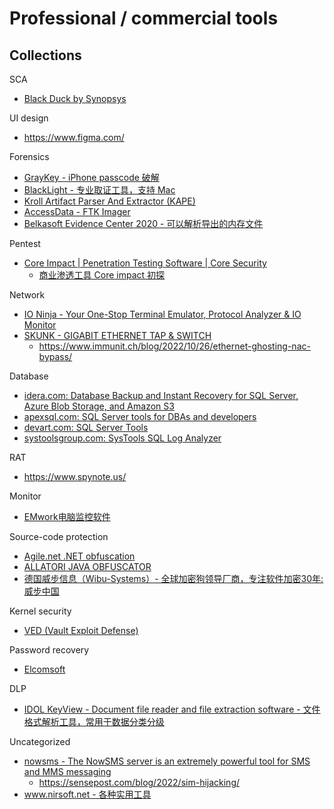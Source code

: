 # Professional / commercial tools

## Collections

SCA

* [Black Duck by Synopsys](https://www.blackducksoftware.com/)

UI design

* https://www.figma.com/

Forensics

* [GrayKey - iPhone passcode 破解](https://blog.malwarebytes.com/security-world/2018/03/graykey-iphone-unlocker-poses-serious-security-concerns/)
* [BlackLight - 专业取证工具，支持 Mac](https://www.blackbagtech.com/blacklight.html)
* [Kroll Artifact Parser And Extractor (KAPE)](https://www.kroll.com/en/services/cyber-risk/investigate-and-respond/kroll-artifact-parser-extractor-kape)
* [AccessData - FTK Imager](https://accessdata.com/products-services/forensic-toolkit-ftk/ftkimager)
* [Belkasoft Evidence Center 2020 - 可以解析导出的内存文件](https://belkasoft.com/ec)

Pentest

* [Core Impact | Penetration Testing Software | Core Security](https://www.coresecurity.com/products/core-impact)
  * [商业渗透工具 Core impact 初探](https://paper.seebug.org/1589/)

Network

* [IO Ninja - Your One-Stop Terminal Emulator, Protocol Analyzer & IO Monitor](https://ioninja.com/)
* [SKUNK - GIGABIT ETHERNET TAP & SWITCH](https://ringtail.ch/products/skunk-gigabit-ethernet-tap-switch)
  * https://www.immunit.ch/blog/2022/10/26/ethernet-ghosting-nac-bypass/

Database

* [idera.com: Database Backup and Instant Recovery for SQL Server, Azure Blob Storage, and Amazon S3](https://www.idera.com/productssolutions/sqlserver/sqlsafebackup)
* [apexsql.com: SQL Server tools for DBAs and developers](https://www.apexsql.com/)
* [devart.com: SQL Server Tools](https://www.devart.com/dbforge/sql/)
* [systoolsgroup.com: SysTools SQL Log Analyzer](https://www.systoolsgroup.com/sql-log-analyzer.html)

RAT

* https://www.spynote.us/

Monitor

* [EMwork电脑监控软件](http://www.emwork.cn/)

Source-code protection

* [Agile.net .NET obfuscation](https://secureteam.net/acode)
* [ALLATORI JAVA OBFUSCATOR](http://www.allatori.com/)
* [德国威步信息（Wibu-Systems）- 全球加密狗领导厂商，专注软件加密30年: 威步中国](https://www.wibu.com.cn/)

Kernel security

* [VED (Vault Exploit Defense)](https://hardenedvault.net/blog/2021-09-06-ved/)

Password recovery

* [Elcomsoft](https://www.elcomsoft.com/police_and_law_enforcement_solutions.html)

DLP

* [IDOL KeyView - Document file reader and file extraction software - 文件格式解析工具，常用于数据分类分级](https://www.microfocus.com/en-us/products/file-viewer-filter/overview)

Uncategorized

* [nowsms - The NowSMS server is an extremely powerful tool for SMS and MMS messaging](https://nowsms.com/)
  * https://sensepost.com/blog/2022/sim-hijacking/
* [www.nirsoft.net - 各种实用工具](http://www.nirsoft.net/)
